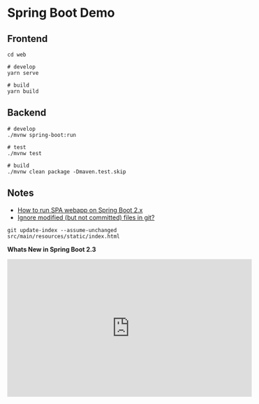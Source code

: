 # Spring Boot Demo

## Frontend

```
cd web

# develop
yarn serve

# build
yarn build
```

## Backend

```
# develop
./mvnw spring-boot:run

# test
./mvnw test

# build
./mvnw clean package -Dmaven.test.skip
```

## Notes

- [How to run SPA webapp on Spring Boot 2.x](https://dev.to/composite/how-to-run-spa-webapp-with-spring-boot-2-x-5gdo)
- [Ignore modified (but not committed) files in git?](https://stackoverflow.com/questions/655243/ignore-modified-but-not-committed-files-in-git)

```
git update-index --assume-unchanged src/main/resources/static/index.html
```

__Whats New in Spring Boot 2.3__

<iframe width="560" height="315" src="https://www.youtube.com/embed/WL7U-yGfUXA" frameborder="0" allow="accelerometer; autoplay; encrypted-media; gyroscope; picture-in-picture" allowfullscreen></iframe>
